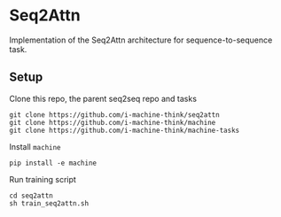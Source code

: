 # Seq2Attn
Implementation of the Seq2Attn architecture for sequence-to-sequence task.

## Setup
Clone this repo, the parent seq2seq repo and tasks
```
git clone https://github.com/i-machine-think/seq2attn
git clone https://github.com/i-machine-think/machine
git clone https://github.com/i-machine-think/machine-tasks
```
Install `machine`
```
pip install -e machine
```
Run training script
```
cd seq2attn
sh train_seq2attn.sh
```
